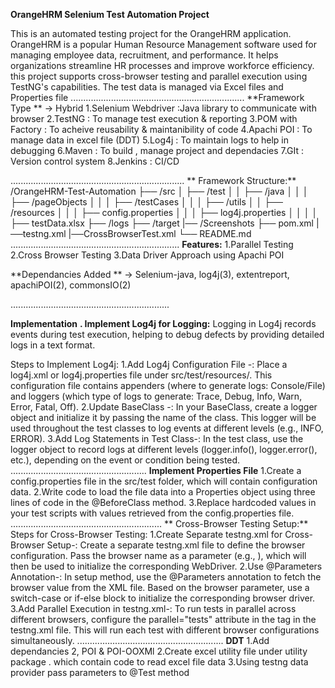 **OrangeHRM Selenium Test Automation Project**

This is an automated testing project for the OrangeHRM application. OrangeHRM is a popular Human Resource Management software used for managing employee data, recruitment, and performance. It helps organizations streamline HR processes and improve workforce efficiency. this project supports cross-browser testing and parallel execution using TestNG's capabilities. The test data is managed via Excel files and Properties file
.....................................................................
**Framework Type  **    -> Hybrid 
  1.Selenium Webdriver :Java library to communicate with browser
  2.TestNG             : To manage test execution & reporting 
  3.POM with Factory   : To acheive reusability & maintanibility of code
  4.Apachi POI         : To manage data in excel file (DDT)
  5.Log4j              : To maintain logs to help in debugging
  6.Maven              : To build , manage project and dependacies
  7.GIt                : Version control system
  8.Jenkins            : CI/CD

.....................................................................
 ** Framework Structure:**
  /OrangeHRM-Test-Automation
    ├── /src
    │   ├── /test
    │   │   ├── /java
    │   │   │   ├── /pageObjects
    │   │   │   ├── /testCases
    │   │   │   ├── /utils
    │   │   ├── /resources
    │   │   │   ├── config.properties
    │   │   │   ├── log4j.properties
    │   │   │   │   ├── testData.xlsx
    ├── /logs
    ├── /target
    |── /Screenshots
    ├── pom.xml
    |──testng.xml
    |──CrossBrowserTest.xml
    └── README.md
...................................................................
**Features:**
  1.Parallel Testing 
  2.Cross Browser Testing 
  3.Data Driver Approach using Apachi POI 
  
**Dependancies Added ** -> Selenium-java, log4j(3), extentreport, apachiPOI(2), commonsIO(2)


...............................................................

**Implementation**
**. Implement Log4j for Logging:**
Logging in Log4j records events during test execution, helping to debug defects by providing detailed logs in a text format.

Steps to Implement Log4j:
1.Add Log4j Configuration File    -: Place a log4j.xml or log4j.properties file under src/test/resources/. This configuration file contains appenders (where to generate logs: Console/File) and loggers (which type of logs to generate: Trace, Debug, Info, Warn, Error, Fatal, Off).
2.Update BaseClass                -: In your BaseClass, create a logger object and initialize it by passing the name of the class. This logger will be used throughout the test classes to log events at different levels (e.g., INFO, ERROR).
3.Add Log Statements in Test Class-: In the test class, use the logger object to record logs at different levels (logger.info(), logger.error(), etc.), depending on the event or condition being tested.
......................................................
**Implement Properties File**
1.Create a config.properties file in the src/test folder, which will contain configuration data.
2.Write code to load the file data into a Properties object using three lines of code in the @BeforeClass method.
3.Replace hardcoded values in your test scripts with values retrieved from the config.properties file.
............................................................
** Cross-Browser Testing Setup:**
Steps for Cross-Browser Testing:
1.Create Separate testng.xml for Cross-Browser Setup-: Create a separate testng.xml file to define the browser configuration. Pass the browser name as a parameter (e.g., <parameter name="Browser" value="Chrome"/>), which will then be used to initialize the corresponding WebDriver.
2.Use @Parameters Annotation-: In setup method, use the @Parameters annotation to fetch the browser value from the XML file. Based on the browser parameter, use a switch-case or if-else block to initialize the corresponding browser driver.
3.Add Parallel Execution in testng.xml-: To run tests in parallel across different browsers, configure the parallel="tests" attribute in the <suite> tag in the testng.xml file. This will run each test with different browser configurations simultaneously.
..........................................................
**DDT**
1.Add dependancies 2, POI & POI-OOXMl
2.Create excel utility file under utility package . which contain code to read excel file data
3.Using testng data provider pass parameters to @Test method

